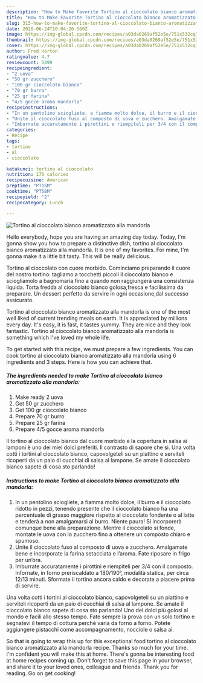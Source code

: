 ```yaml
---
description: "How to Make Favorite Tortino al cioccolato bianco aromatizzato alla mandorla"
title: "How to Make Favorite Tortino al cioccolato bianco aromatizzato alla mandorla"
slug: 315-how-to-make-favorite-tortino-al-cioccolato-bianco-aromatizzato-alla-mandorla
date: 2020-06-24T10:04:26.560Z
image: https://img-global.cpcdn.com/recipes/a03da0269af52e5e/751x532cq70/tortino-al-cioccolato-bianco-aromatizzato-alla-mandorla-recipe-main-photo.jpg
thumbnail: https://img-global.cpcdn.com/recipes/a03da0269af52e5e/751x532cq70/tortino-al-cioccolato-bianco-aromatizzato-alla-mandorla-recipe-main-photo.jpg
cover: https://img-global.cpcdn.com/recipes/a03da0269af52e5e/751x532cq70/tortino-al-cioccolato-bianco-aromatizzato-alla-mandorla-recipe-main-photo.jpg
author: Fred Horton
ratingvalue: 4.7
reviewcount: 5499
recipeingredient:
- "2 uova"
- "50 gr zucchero"
- "100 gr cioccolato bianco"
- "70 gr burro"
- "25 gr farina"
- "4/5 gocce aroma mandorla"
recipeinstructions:
- "In un pentolino sciogliete, a fiamma molto dolce, il burro e il cioccolato ridotto in pezzi, tenendo presente che il cioccolato bianco ha una percentuale di grasso maggiore rispetto al cioccolato fondente o al latte e tenderà a non amalgamarsi al burro. Niente paura! Si incorporerà comunque bene alla preparazione. Mentre il cioccolato si fonde, montate le uova con lo zucchero fino a ottenere un composto chiaro e spumoso."
- "Unite il cioccolato fuso al composto di uova e zucchero. Amalgamate bene e incorporate la farina setacciata e l’aroma. Fate riposare in frigo per un’ora."
- "Imburrate accuratamente i pirottini e riempiteli per 3/4 con il composto. Infornate, in forno preriscaldato a 180/190°, modalità statica, per circa 12/13 minuti. Sformate il tortino ancora caldo e decorate a piacere prima di servire."
categories:
- Recipe
tags:
- tortino
- al
- cioccolato

katakunci: tortino al cioccolato 
nutrition: 176 calories
recipecuisine: American
preptime: "PT15M"
cooktime: "PT58M"
recipeyield: "2"
recipecategory: Lunch

---
```



![Tortino al cioccolato bianco aromatizzato alla mandorla](https://img-global.cpcdn.com/recipes/a03da0269af52e5e/751x532cq70/tortino-al-cioccolato-bianco-aromatizzato-alla-mandorla-recipe-main-photo.jpg)

Hello everybody, hope you are having an amazing day today. Today, I'm gonna show you how to prepare a distinctive dish, tortino al cioccolato bianco aromatizzato alla mandorla. It is one of my favorites. For mine, I'm gonna make it a little bit tasty. This will be really delicious.

Tortino al cioccolato con cuore morbido. Cominciamo preparando il cuore del nostro tortino: tagliamo a tocchetti piccoli il cioccolato bianco e sciogliamolo a bagnomaria fino a quando non raggiungerà una consistenza liquida. Torta fredda al cioccolato bianco golosa,fresca e facilissima da preparare. Un dessert perfetto da servire in ogni occasione,dal successo assicurato.

Tortino al cioccolato bianco aromatizzato alla mandorla is one of the most well liked of current trending meals on earth. It is appreciated by millions every day. It's easy, it is fast, it tastes yummy. They are nice and they look fantastic. Tortino al cioccolato bianco aromatizzato alla mandorla is something which I've loved my whole life.


To get started with this recipe, we must prepare a few ingredients. You can cook tortino al cioccolato bianco aromatizzato alla mandorla using 6 ingredients and 3 steps. Here is how you can achieve that.

<!--inarticleads1-->

##### The ingredients needed to make Tortino al cioccolato bianco aromatizzato alla mandorla:

1. Make ready 2 uova
1. Get 50 gr zucchero
1. Get 100 gr cioccolato bianco
1. Prepare 70 gr burro
1. Prepare 25 gr farina
1. Prepare 4/5 gocce aroma mandorla


Il tortino al cioccolato bianco dal cuore morbido e la copertura in salsa ai lamponi è uno dei miei dolci preferiti. Il contrasto di sapore che si. Una volta cotti i tortini al cioccolato bianco, capovolgeteli su un piattino e serviteli ricoperti da un paio di cucchiai di salsa al lampone. Se amate il cioccolato bianco sapete di cosa sto parlando! 

<!--inarticleads2-->

##### Instructions to make Tortino al cioccolato bianco aromatizzato alla mandorla:

1. In un pentolino sciogliete, a fiamma molto dolce, il burro e il cioccolato ridotto in pezzi, tenendo presente che il cioccolato bianco ha una percentuale di grasso maggiore rispetto al cioccolato fondente o al latte e tenderà a non amalgamarsi al burro. Niente paura! Si incorporerà comunque bene alla preparazione. Mentre il cioccolato si fonde, montate le uova con lo zucchero fino a ottenere un composto chiaro e spumoso.
1. Unite il cioccolato fuso al composto di uova e zucchero. Amalgamate bene e incorporate la farina setacciata e l’aroma. Fate riposare in frigo per un’ora.
1. Imburrate accuratamente i pirottini e riempiteli per 3/4 con il composto. Infornate, in forno preriscaldato a 180/190°, modalità statica, per circa 12/13 minuti. Sformate il tortino ancora caldo e decorate a piacere prima di servire.


Una volta cotti i tortini al cioccolato bianco, capovolgeteli su un piattino e serviteli ricoperti da un paio di cucchiai di salsa al lampone. Se amate il cioccolato bianco sapete di cosa sto parlando! Uno dei dolci più golosi al mondo e facili allo stesso tempo. Fate sempre la prova con un solo tortino e segnatevi il tempo di cottura perchè varia da forno a forno. Potete aggiungere pistacchi come accompagnamento, nocciole o salsa ai. 

So that is going to wrap this up for this exceptional food tortino al cioccolato bianco aromatizzato alla mandorla recipe. Thanks so much for your time. I'm confident you will make this at home. There's gonna be interesting food at home recipes coming up. Don't forget to save this page in your browser, and share it to your loved ones, colleague and friends. Thank you for reading. Go on get cooking!
